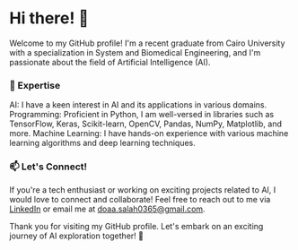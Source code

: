 # Hi there! 👋
Welcome to my GitHub profile! I'm a recent graduate from Cairo University with a specialization in System and Biomedical Engineering, and I'm passionate about the field of Artificial Intelligence (AI).

### 🔬 Expertise
AI: I have a keen interest in AI and its applications in various domains.
Programming: Proficient in Python, I am well-versed in libraries such as TensorFlow, Keras, Scikit-learn, OpenCV, Pandas, NumPy, Matplotlib, and more.
Machine Learning: I have hands-on experience with various machine learning algorithms and deep learning techniques.

### 📫 Let's Connect!
If you're a tech enthusiast or working on exciting projects related to AI, I would love to connect and collaborate! Feel free to reach out to me via [LinkedIn](www.linkedin.com/in/doaa-salah-215a7a209) or email me at doaa.salah0365@gmail.com.

Thank you for visiting my GitHub profile. Let's embark on an exciting journey of AI exploration together! 🤖
